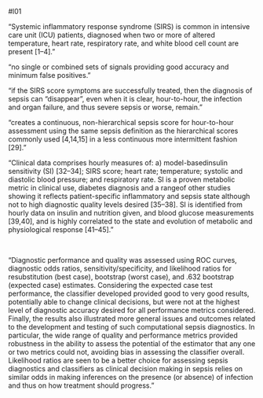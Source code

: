 #l01


“Systemic inflammatory response syndrome (SIRS) is common in intensive care unit (ICU) patients, diagnosed when two or more of altered temperature, heart rate, respiratory rate, and white blood cell count are present [1–4].” 

“no single or combined sets of signals providing good accuracy and minimum false positives.”

“if the SIRS score symptoms are successfully treated, then the diagnosis of sepsis can “disappear”, even when it is clear, hour-to-hour, the infection and organ failure, and thus severe sepsis or worse, remain.” 

“creates a continuous, non-hierarchical sepsis score for hour-to-hour assessment using the same sepsis definition as the hierarchical scores commonly used [4,14,15] in a less continuous more intermittent fashion [29].”

“Clinical data comprises hourly measures of: a) model-basedinsulin sensitivity (SI) [32–34]; SIRS score; heart rate; temperature; systolic and diastolic blood pressure; and respiratory rate. SI is a proven metabolic metric in clinical use, diabetes diagnosis and a rangeof other studies showing it reflects patient-specific inflammatory and sepsis state although not to high diagnostic quality levels desired [35–38]. SI is identified from hourly data on insulin and nutrition given, and blood glucose measurements [39,40], and is highly correlated to the state and evolution of metabolic and physiological response [41–45].”

   


“Diagnostic performance and quality was assessed using ROC curves, diagnostic odds ratios, sensitivity/specificity, and likelihood ratios for resubstitution (best case), bootstrap (worst case), and .632 bootstrap (expected case) estimates. Considering the expected case test performance, the classifier developed provided good to very good results, potentially able to change clinical decisions, but were not at the highest level of diagnostic accuracy desired for all performance metrics considered. Finally, the results also illustrated more general issues and outcomes related to the development and testing of such computational sepsis diagnostics. In particular, the wide range of quality and performance metrics provided robustness in the ability to assess the potential of the estimator that any one or two metrics could not, avoiding bias in assessing the classifier overall. Likelihood ratios are seen to be a better choice for assessing sepsis diagnostics and classifiers as clinical decision making in sepsis relies on similar odds in making inferences on the presence (or absence) of infection and thus on how treatment should progress.” 